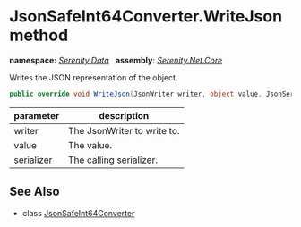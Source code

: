 # JsonSafeInt64Converter.WriteJson method
**namespace:** *[Serenity.Data](../../README.md#serenity.data-namespace)*   **assembly**: *[Serenity.Net.Core](../../README.md)*

Writes the JSON representation of the object.

```csharp
public override void WriteJson(JsonWriter writer, object value, JsonSerializer serializer)
```

| parameter | description |
| --- | --- |
| writer | The JsonWriter to write to. |
| value | The value. |
| serializer | The calling serializer. |

## See Also

* class [JsonSafeInt64Converter](../JsonSafeInt64Converter.md)